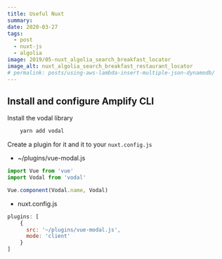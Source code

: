 ```yaml
---
title: Useful Nuxt 
summary:
date: 2020-03-27
tags:
  - post
  - nuxt-js
  - algolia
image: 2019/05-nuxt_algolia_search_breakfast_locator
image_alt: nuxt_algolia_search_breakfast_restaurant_locator
# permalink: posts/using-aws-lambda-insert-multiple-json-dynamodb/
---
```



## Install and configure Amplify CLI

Install the vodal library 

```bash
    yarn add vodal
```

Create a plugin for it and it to your `nuxt.config.js`


* ~/plugins/vue-modal.js
```js
import Vue from 'vue'
import Vodal from 'vodal'

Vue.component(Vodal.name, Vodal)
```

* nuxt.config.js
```js
plugins: [
    {
      src: '~/plugins/vue-modal.js',
      mode: 'client'
    }
]
```